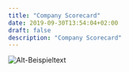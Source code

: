 ```yaml
---
title: "Company Scorecard"
date: 2019-09-30T13:54:04+02:00
draft: false
description: "Company Scorecard"
---
```



![Alt-Beispieltext](/images/companyScorecard.png)

